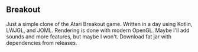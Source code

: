 ## Breakout
Just a simple clone of the Atari Breakout game. Written in a day using Kotlin, LWJGL, and JOML. Rendering is done with modern OpenGL. Maybe I'll add sounds and more features, but maybe I won't. Download fat jar with dependencies from releases.
